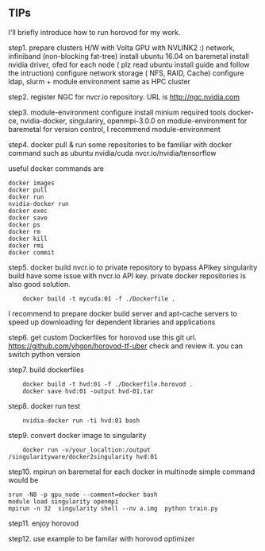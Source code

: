 ## TIPs 
I'll briefly introduce how to run horovod for my work.

step1.
prepare clusters H/W with Volta GPU with NVLINK2 :) network, infiniband (non-blocking fat-tree) 
install ubuntu 16.04 on baremetal
install nvidia driver, ofed for each node   ( plz read ubuntu install guide and follow the intruction)
configure network storage ( NFS, RAID, Cache) 
configure ldap, slurm + module environment same as HPC cluster

step2. 
register NGC  for nvcr.io repository. URL is http://ngc.nvidia.com
 

step3. module-environment configure 
install minium required tools docker-ce, nvidia-docker, singulariry, openmpi-3.0.0 on module-environment for baremetal
for version control, I recommend module-environment

step4. docker pull & run  some repositories to be familiar with docker command 
such as ubuntu  nvidia/cuda  nvcr.io/nvidia/tensorflow 

useful docker commands are 
```
docker images
docker pull
docker run 
nvidia-docker run
docker exec 
docker save
docker ps 
docker rm
docker kill
docker rmi 
docker commit
```
 
step5. docker build nvcr.io to private repository to bypass APIkey
singularity build have some issue with nvcr.io API key. 
private docker repositories is also good solution.
```
    docker build -t mycuda:01 -f ./Dockerfile . 
```

I recommend to prepare docker build server and apt-cache servers to speed up downloading for dependent libraries and applications

step6. get custom Dockerfiles for horovod 
use this git url.  https://github.com/yhgon/horovod-tf-uber 
check and review it. you can switch python version

step7. build dockerfiles 
```
    docker build -t hvd:01 -f ./Dockerfile.horovod . 
    docker save hvd:01 -output hvd-01.tar
```
step8. docker run test 
```
    nvidia-docker run -ti hvd:01 bash
```

step9. convert docker image to singularity 
```
    docker run -v/your_localtion:/output /singularityware/docker2singularity hvd:01
```

step10. mpirun on baremetal for each docker in multinode
simple command would  be  

```
srun -N8 -p gpu_node --comment=docker bash  
module load singularity openmpi
mpirun -n 32  singularity shell --nv a.img  python train.py 
```
step11. enjoy horovod

step12. use example to be familar with horovod optimizer 
